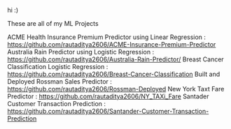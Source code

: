 hi :)

These are all of my ML Projects

ACME Health Insurance Premium Predictor using Linear Regression : https://github.com/rautaditya2606/ACME-Insurance-Premium-Predictor
Australia Rain Predictor using Logistic Regression : https://github.com/rautaditya2606/Australia-Rain-Predictor/
Breast Cancer Classification Logistic Regression : https://github.com/rautaditya2606/Breast-Cancer-Classification
Built and Deployed Rossman Sales Predictor : https://github.com/rautaditya2606/Rossman-Deployed 
New York Taxt Fare Predictor : https://github.com/rautaditya2606/NY_TAXi_Fare
Santader Customer Transaction Prediction :  https://github.com/rautaditya2606/Santander-Customer-Transaction-Prediction